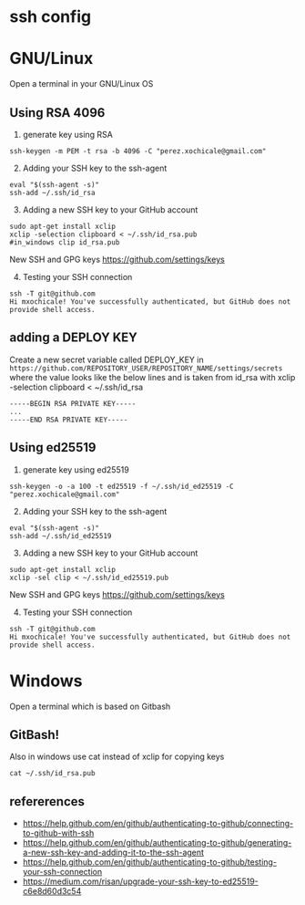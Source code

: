 # ssh config

# GNU/Linux
Open a terminal in your GNU/Linux OS
## Using RSA 4096
1. generate key using RSA
```
ssh-keygen -m PEM -t rsa -b 4096 -C "perez.xochicale@gmail.com"
```

2. Adding your SSH key to the ssh-agent

```
eval "$(ssh-agent -s)"
ssh-add ~/.ssh/id_rsa
```


3. Adding a new SSH key to your GitHub account
```
sudo apt-get install xclip
xclip -selection clipboard < ~/.ssh/id_rsa.pub
#in_windows clip id_rsa.pub
```

New SSH and GPG keys
https://github.com/settings/keys


4. Testing your SSH connection

```
ssh -T git@github.com
Hi mxochicale! You've successfully authenticated, but GitHub does not provide shell access.
```

## adding a DEPLOY KEY

Create a new secret variable called DEPLOY_KEY in `https://github.com/REPOSITORY_USER/REPOSITORY_NAME/settings/secrets`
where the value looks like the below lines and is taken from id_rsa with 
xclip -selection clipboard < ~/.ssh/id_rsa  
```
-----BEGIN RSA PRIVATE KEY-----
...
-----END RSA PRIVATE KEY-----
```


## Using ed25519 
1. generate key using ed25519
```
ssh-keygen -o -a 100 -t ed25519 -f ~/.ssh/id_ed25519 -C "perez.xochicale@gmail.com"
```

2. Adding your SSH key to the ssh-agent

```
eval "$(ssh-agent -s)"
ssh-add ~/.ssh/id_ed25519
```


3. Adding a new SSH key to your GitHub account
```
sudo apt-get install xclip
xclip -sel clip < ~/.ssh/id_ed25519.pub
```
New SSH and GPG keys
https://github.com/settings/keys


4. Testing your SSH connection

```
ssh -T git@github.com
Hi mxochicale! You've successfully authenticated, but GitHub does not provide shell access.
```


# Windows
Open a terminal which is based on Gitbash
## GitBash!
Also in windows use cat instead of xclip for copying keys
``` 
cat ~/.ssh/id_rsa.pub
```


## refererences
* https://help.github.com/en/github/authenticating-to-github/connecting-to-github-with-ssh
* https://help.github.com/en/github/authenticating-to-github/generating-a-new-ssh-key-and-adding-it-to-the-ssh-agent
* https://help.github.com/en/github/authenticating-to-github/testing-your-ssh-connection
* https://medium.com/risan/upgrade-your-ssh-key-to-ed25519-c6e8d60d3c54
